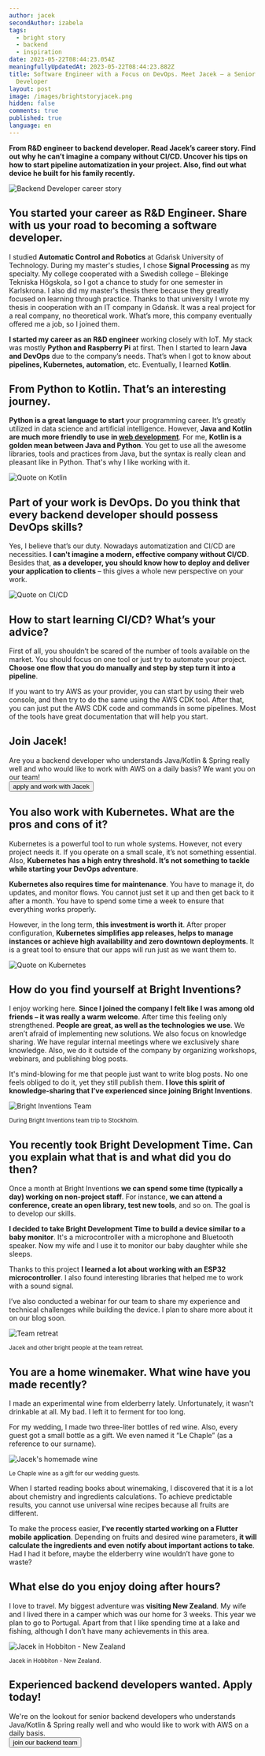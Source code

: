 ```yaml
---
author: jacek
secondAuthor: izabela
tags:
  - bright story
  - backend
  - inspiration
date: 2023-05-22T08:44:23.054Z
meaningfullyUpdatedAt: 2023-05-22T08:44:23.882Z
title: Software Engineer with a Focus on DevOps. Meet Jacek – a Senior Backend
  Developer
layout: post
image: /images/brightstoryjacek.png
hidden: false
comments: true
published: true
language: en
---
```

**From R&D engineer to backend developer. Read Jacek’s career story. Find out why he can’t imagine a company without CI/CD. Uncover his tips on how to start pipeline automatization in your project. Also, find out what device he built for his family recently.**

<div class="image"><img src="/images/jacek_collage.png" alt="Backend Developer career story" title="Backend Developer career story"  /> </div>

## You started your career as R&D Engineer. Share with us your road to becoming a software developer.

I studied **Automatic Control and Robotics** at Gdańsk University of Technology. During my master's studies, I chose **Signal Processing** as my specialty. My college cooperated with a Swedish college – Blekinge Tekniska Högskola, so I got a chance to study for one semester in Karlskrona. I also did my master's thesis there because they greatly focused on learning through practice. Thanks to that university I wrote my thesis in cooperation with an IT company in Gdańsk. It was a real project for a real company, no theoretical work. What’s more, this company eventually offered me a job, so I joined them.

**I started my career as an R&D engineer** working closely with IoT. My stack was mostly **Python and Raspberry Pi** at first. Then I started to learn **Java and DevOps** due to the company’s needs. That’s when I got to know about **pipelines, Kubernetes, automation**, etc. Eventually, I learned **Kotlin**.

## From Python to Kotlin. That’s an interesting journey.

**Python is a great language to start** your programming career. It’s greatly utilized in data science and artificial intelligence. However, **Java and Kotlin are much more friendly to use** **in [web development](/our-areas/web-development/)**. For me, **Kotlin is a golden mean between Java and Python**. You get to use all the awesome libraries, tools and practices from Java, but the syntax is really clean and pleasant like in Python. That's why I like working with it. 

<div class="image"><img src="/images/jacek_quote_kotlin.png" alt="Quote on Kotlin" title="Quote on Kotlin"  /> </div>

## Part of your work is DevOps. Do you think that every backend developer should possess DevOps skills?

Yes, I believe that’s our duty. Nowadays automatization and CI/CD are necessities. **I can't imagine a modern, effective company without CI/CD**. Besides that, **as a developer, you should know how to deploy and deliver your application to clients** – this gives a whole new perspective on your work.

<div class="image"><img src="/images/jacek_quote_ci_cd.png" alt="Quote on CI/CD" title="Quote on CI/CD"  /> </div>

## How to start learning CI/CD? What’s your advice?

First of all, you shouldn’t be scared of the number of tools available on the market. You should focus on one tool or just try to automate your project. **Choose one flow that you do manually and step by step turn it into a pipeline**. 

If you want to try AWS as your provider, you can start by using their web console, and then try to do the same using the AWS CDK tool. After that, you can just put the AWS CDK code and commands in some pipelines. Most of the tools have great documentation that will help you start.

<div class='block-button'><h2>Join Jacek!</h2><div>Are you a backend developer who understands Java/Kotlin & Spring really well and who would like to work with AWS on a daily basis? We want you on our team!</div><a href="/jobs/senior-backend-developer/"><button>apply and work with Jacek</button></a></div>

## You also work with Kubernetes. What are the pros and cons of it?

Kubernetes is a powerful tool to run whole systems. However, not every project needs it. If you operate on a small scale, it’s not something essential. Also, **Kubernetes has a high entry threshold. It’s not something to tackle while starting your DevOps adventure**.

**Kubernetes also requires time for maintenance**. You have to manage it, do updates, and monitor flows. You cannot just set it up and then get back to it after a month. You have to spend some time a week to ensure that everything works properly.

However, in the long term, **this investment is worth it**. After proper configuration, **Kubernetes simplifies app releases, helps to manage instances or achieve high availability and zero downtown deployments**. It is a great tool to ensure that our apps will run just as we want them to.

<div class="image"><img src="/images/jacek_quote_kubernetes.png" alt="Quote on Kubernetes" title="Quote on Kubernetes"  /> </div>

## How do you find yourself at Bright Inventions?

I enjoy working here. **Since I joined the company I felt like I was among old friends – it was really a warm welcome**. After time this feeling only strengthened. **People are great, as well as the technologies we use**. We aren’t afraid of implementing new solutions. We also focus on knowledge sharing. We have regular internal meetings where we exclusively share knowledge. Also, we do it outside of the company by organizing workshops, webinars, and publishing blog posts.

It's mind-blowing for me that people just want to write blog posts. No one feels obliged to do it, yet they still publish them. **I love this spirit of knowledge-sharing that I’ve experienced since joining Bright Inventions**.

<div class="image"><img src="/images/team_jacek.png" alt="Bright Inventions Team" title="During Bright Inventions team trip to Stockholm."  /> </div>

<sub> During Bright Inventions team trip to Stockholm. </sub>

## You recently took Bright Development Time. Can you explain what that is and what did you do then?

Once a month at Bright Inventions **we can spend some time (typically a day) working on non-project staff**. For instance, **we can attend a conference, create an open library, test new tools**, and so on. The goal is to develop our skills. 

**I decided to take Bright Development Time to build a device similar to a baby monitor**. It's a microcontroller with a microphone and Bluetooth speaker. Now my wife and I use it to monitor our baby daughter while she sleeps.

Thanks to this project **I learned a lot about working with an ESP32 microcontroller**. I also found interesting libraries that helped me to work with a sound signal.

I’ve also conducted a webinar for our team to share my experience and technical challenges while building the device. I plan to share more about it on our blog soon.

<div class="image"><img src="/images/team_retreat_jacek.png" alt="Team retreat" title="Jacek and other bright people at the team retreat."  /> </div>

<sub> Jacek and other bright people at the team retreat. </sub>

## You are a home winemaker. What wine have you made recently?

I made an experimental wine from elderberry lately. Unfortunately, it wasn't drinkable at all. My bad. I left it to ferment for too long.

For my wedding, I made two three-liter bottles of red wine. Also, every guest got a small bottle as a gift. We even named it “Le Chaple” (as a reference to our surname).

<div class="image"><img src="/images/jacek_wedding_wine.png" alt="Jacek's homemade wine" title="Le Chaple wine as a gift for our wedding guests"  /> </div>

<sub> Le Chaple wine as a gift for our wedding guests. </sub>

When I started reading books about winemaking, I discovered that it is a lot about chemistry and ingredients calculations. To achieve predictable results, you cannot use universal wine recipes because all fruits are different. 

To make the process easier, **I’ve recently started working on a Flutter mobile application**. Depending on fruits and desired wine parameters, **it will calculate the ingredients and even** **notify about important actions to take**. Had I had it before, maybe the elderberry wine wouldn’t have gone to waste?

## What else do you enjoy doing after hours?

I love to travel. My biggest adventure was **visiting New Zealand**. My wife and I lived there in a camper which was our home for 3 weeks. This year we plan to go to Portugal. Apart from that I like spending time at a lake and fishing, although I don’t have many achievements in this area.

<div class="image"><img src="/images/jacek_new-zealand.png" alt="Jacek in Hobbiton - New Zealand" title="Jacek in Hobbiton - New Zealand"  /> </div>

<sub> Jacek in Hobbiton - New Zealand. </sub>

<div class='block-button'><h2>Experienced backend developers wanted. Apply today!</h2><div>We're on the lookout for senior backend developers who understands Java/Kotlin & Spring really well and who would like to work with AWS on a daily basis.</div><a href="/jobs/senior-backend-developer/"><button>join our backend team</button></a></div>
